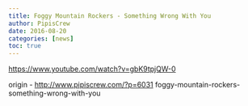 ```yaml
---
title: Foggy Mountain Rockers - Something Wrong With You
author: PipisCrew
date: 2016-08-20
categories: [news]
toc: true
---
```


https://www.youtube.com/watch?v=gbK9tpjQW-0

origin - http://www.pipiscrew.com/?p=6031 foggy-mountain-rockers-something-wrong-with-you
